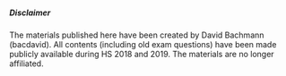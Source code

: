 ##### Disclaimer
The materials published here have been created by David Bachmann (bacdavid). All contents (including old exam questions) have been made publicly available during HS 2018 and 2019.
The materials are no longer affiliated.
